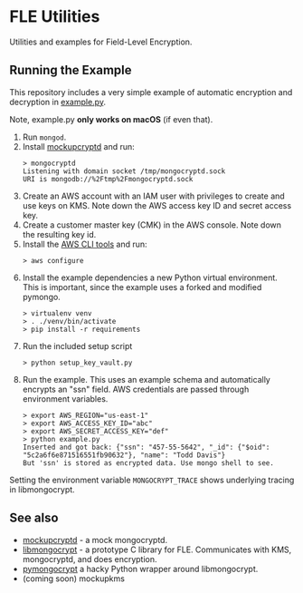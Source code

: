 # FLE Utilities #
Utilities and examples for Field-Level Encryption.

## Running the Example ##
This repository includes a very simple example of automatic encryption and decryption in [example.py](example.py).

Note, example.py __only works on macOS__ (if even that).

1. Run `mongod`.
2. Install [mockupcryptd](https://github.com/mongodb-labs/mockupcryptd) and run:
    ```
    > mongocryptd
    Listening with domain socket /tmp/mongocryptd.sock
    URI is mongodb://%2Ftmp%2Fmongocryptd.sock
    ```
3. Create an AWS account with an IAM user with privileges to create
and use keys on KMS. Note down the AWS access key ID and secret access key.
4. Create a customer master key (CMK) in the AWS console. Note down the resulting key id.
5. Install the [AWS CLI tools](https://docs.aws.amazon.com/cli/latest/userguide/cli-chap-configure.html)
and run:
    ```
    > aws configure
    ```
6. Install the example dependencies a new Python virtual environment. This is important, since the example
uses a forked and modified pymongo.
    ```
    > virtualenv venv
    > . ./venv/bin/activate
    > pip install -r requirements
    ```
7. Run the included setup script
    ```
    > python setup_key_vault.py
    ```
8. Run the example. This uses an example schema and automatically encrypts an "ssn" field. AWS credentials are passed through environment variables.
    ```
    > export AWS_REGION="us-east-1"
    > export AWS_ACCESS_KEY_ID="abc"
    > export AWS_SECRET_ACCESS_KEY="def"
    > python example.py
    Inserted and got back: {"ssn": "457-55-5642", "_id": {"$oid": "5c2a6f6e871516551fb90632"}, "name": "Todd Davis"}
    But 'ssn' is stored as encrypted data. Use mongo shell to see.
    ```

Setting the environment variable `MONGOCRYPT_TRACE` shows underlying tracing in libmongocrypt.
## See also ##
- [mockupcryptd](https://github.com/mongodb-labs/mockupcryptd) - a mock mongocryptd.
- [libmongocrypt](https://github.com/kevinAlbs/libmongocrypt) - a prototype C library for FLE. Communicates with KMS, mongocryptd, and does encryption.
- [pymongocrypt](https://github.com/kevinAlbs/pymongocrypt) a hacky Python wrapper around libmongocrypt.
- (coming soon) mockupkms